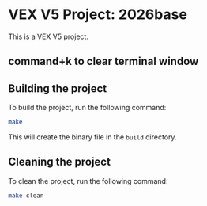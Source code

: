 # VEX V5 Project: 2026base

This is a VEX V5 project.

## command+k to clear terminal window


## Building the project

To build the project, run the following command:

```bash
make
```

This will create the binary file in the `build` directory.

## Cleaning the project

To clean the project, run the following command:

```bash
make clean
```
